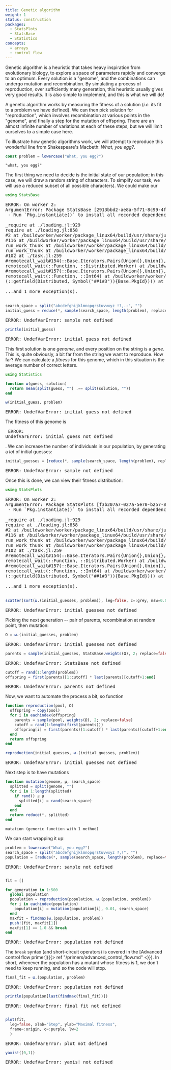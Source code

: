 ```yaml
---
title: Genetic algorithm
weight: 1
status: construction
packages:
  - StatsPlots
  - StatsBase
  - Statistics
concepts:
  - arrays
  - control flow
---
```


Genetic algorithm is a heuristic that takes heavy inspiration from evolutionary
biology, to explore a space of parameters rapidly and converge to an optimum.
Every solution is a "genome", and the combinations can undergo mutation and
recombination. By simulating a process of reproduction, over sufficiently many
generation, this heuristic usually gives very good results. It is also simple to
implement, and this is what we will do!

A genetic algorithm works by measuring the fitness of a solution (*i.e.* its fit
to a problem we have defined). We can then pick solution for "reproduction",
which involves recombination at various points in the "genome", and finally a
step for the mutation of offspring. There are an almost infinite number of
variations at each of these steps, but we will limit ourselves to a simple case
here.

To illustrate how genetic algorithms work, we will attempt to reproduce
this wonderful line from Shakespeare's Macbeth: *What, you egg?*.

````julia
const problem = lowercase("What, you egg?")
````


````
"what, you egg?"
````





The first thing we need to decide is the initial state of our population; in
this case, we will draw a random string of characters. To simplify our task, we
will use a reduced subset of all possible characters). We could make our

````julia
using StatsBase
````


<pre class="julia-error">
ERROR: On worker 2:
ArgumentError: Package StatsBase &#91;2913bbd2-ae8a-5f71-8c99-4fb6c76f3a91&#93; is required but does not seem to be installed:
 - Run &#96;Pkg.instantiate&#40;&#41;&#96; to install all recorded dependencies.

_require at ./loading.jl:929
require at ./loading.jl:858
#2 at /buildworker/worker/package_linux64/build/usr/share/julia/stdlib/v1.1/Distributed/src/Distributed.jl:77
#116 at /buildworker/worker/package_linux64/build/usr/share/julia/stdlib/v1.1/Distributed/src/process_messages.jl:276
run_work_thunk at /buildworker/worker/package_linux64/build/usr/share/julia/stdlib/v1.1/Distributed/src/process_messages.jl:56
run_work_thunk at /buildworker/worker/package_linux64/build/usr/share/julia/stdlib/v1.1/Distributed/src/process_messages.jl:65
#102 at ./task.jl:259
#remotecall_wait#154&#40;::Base.Iterators.Pairs&#123;Union&#123;&#125;,Union&#123;&#125;,Tuple&#123;&#125;,NamedTuple&#123;&#40;&#41;,Tuple&#123;&#125;&#125;&#125;, ::Function, ::Function, ::Distributed.Worker&#41; at /buildworker/worker/package_linux64/build/usr/share/julia/stdlib/v1.1/Distributed/src/remotecall.jl:421
remotecall_wait&#40;::Function, ::Distributed.Worker&#41; at /buildworker/worker/package_linux64/build/usr/share/julia/stdlib/v1.1/Distributed/src/remotecall.jl:412
#remotecall_wait#157&#40;::Base.Iterators.Pairs&#123;Union&#123;&#125;,Union&#123;&#125;,Tuple&#123;&#125;,NamedTuple&#123;&#40;&#41;,Tuple&#123;&#125;&#125;&#125;, ::Function, ::Function, ::Int64&#41; at /buildworker/worker/package_linux64/build/usr/share/julia/stdlib/v1.1/Distributed/src/remotecall.jl:433
remotecall_wait&#40;::Function, ::Int64&#41; at /buildworker/worker/package_linux64/build/usr/share/julia/stdlib/v1.1/Distributed/src/remotecall.jl:433
&#40;::getfield&#40;Distributed, Symbol&#40;&quot;##1#3&quot;&#41;&#41;&#123;Base.PkgId&#125;&#41;&#40;&#41; at ./task.jl:259

...and 1 more exception&#40;s&#41;.

</pre>


````julia
search_space = split("abcdefghijklmnopqrstuvwxyz !?,.-", "")
initial_guess = reduce(*, sample(search_space, length(problem), replace=true))
````


<pre class="julia-error">
ERROR: UndefVarError: sample not defined
</pre>


````julia
println(initial_guess)
````


<pre class="julia-error">
ERROR: UndefVarError: initial_guess not defined
</pre>




This first solution is one *genome*, and every position on the string is a
*gene*. This is, quite obviously, a bit far from the string we want to
reproduce. How far? We can calculate a *fitness* for this genome, which in this
situation is the average number of correct letters.

````julia
using Statistics

function ω(guess, solution)
  return mean(split(guess, "") .== split(solution, ""))
end

ω(initial_guess, problem)
````


<pre class="julia-error">
ERROR: UndefVarError: initial_guess not defined
</pre>




The fitness of this genome is <pre class="julia-error">
ERROR: UndefVarError: initial_guess not defined
</pre>
. We can increase the
number of individuals in our population, by generating a *lot* of initial
guesses:

````julia
initial_guesses = [reduce(*, sample(search_space, length(problem), replace=true)) for i in 1:500];
````


<pre class="julia-error">
ERROR: UndefVarError: sample not defined
</pre>




Once this is done, we can view their fitness distribution:

````julia
using StatsPlots
````


<pre class="julia-error">
ERROR: On worker 2:
ArgumentError: Package StatsPlots &#91;f3b207a7-027a-5e70-b257-86293d7955fd&#93; is required but does not seem to be installed:
 - Run &#96;Pkg.instantiate&#40;&#41;&#96; to install all recorded dependencies.

_require at ./loading.jl:929
require at ./loading.jl:858
#2 at /buildworker/worker/package_linux64/build/usr/share/julia/stdlib/v1.1/Distributed/src/Distributed.jl:77
#116 at /buildworker/worker/package_linux64/build/usr/share/julia/stdlib/v1.1/Distributed/src/process_messages.jl:276
run_work_thunk at /buildworker/worker/package_linux64/build/usr/share/julia/stdlib/v1.1/Distributed/src/process_messages.jl:56
run_work_thunk at /buildworker/worker/package_linux64/build/usr/share/julia/stdlib/v1.1/Distributed/src/process_messages.jl:65
#102 at ./task.jl:259
#remotecall_wait#154&#40;::Base.Iterators.Pairs&#123;Union&#123;&#125;,Union&#123;&#125;,Tuple&#123;&#125;,NamedTuple&#123;&#40;&#41;,Tuple&#123;&#125;&#125;&#125;, ::Function, ::Function, ::Distributed.Worker&#41; at /buildworker/worker/package_linux64/build/usr/share/julia/stdlib/v1.1/Distributed/src/remotecall.jl:421
remotecall_wait&#40;::Function, ::Distributed.Worker&#41; at /buildworker/worker/package_linux64/build/usr/share/julia/stdlib/v1.1/Distributed/src/remotecall.jl:412
#remotecall_wait#157&#40;::Base.Iterators.Pairs&#123;Union&#123;&#125;,Union&#123;&#125;,Tuple&#123;&#125;,NamedTuple&#123;&#40;&#41;,Tuple&#123;&#125;&#125;&#125;, ::Function, ::Function, ::Int64&#41; at /buildworker/worker/package_linux64/build/usr/share/julia/stdlib/v1.1/Distributed/src/remotecall.jl:433
remotecall_wait&#40;::Function, ::Int64&#41; at /buildworker/worker/package_linux64/build/usr/share/julia/stdlib/v1.1/Distributed/src/remotecall.jl:433
&#40;::getfield&#40;Distributed, Symbol&#40;&quot;##1#3&quot;&#41;&#41;&#123;Base.PkgId&#125;&#41;&#40;&#41; at ./task.jl:259

...and 1 more exception&#40;s&#41;.

</pre>


````julia
scatter(sort(ω.(initial_guesses, problem)), leg=false, c=:grey, msw=0.0)
````


<pre class="julia-error">
ERROR: UndefVarError: initial_guesses not defined
</pre>




Picking the next generation -- pair of parents, recombination at random point,
then mutation:

````julia
Ω = ω.(initial_guesses, problem)
````


<pre class="julia-error">
ERROR: UndefVarError: initial_guesses not defined
</pre>


````julia
parents = sample(initial_guesses, StatsBase.weights(Ω), 2; replace=false)
````


<pre class="julia-error">
ERROR: UndefVarError: StatsBase not defined
</pre>


````julia
cutoff = rand(1:length(problem))
offspring = first(parents)[1:cutoff] * last(parents)[cutoff+1:end]
````


<pre class="julia-error">
ERROR: UndefVarError: parents not defined
</pre>




Now, we want to automate the process a bit, so function

````julia
function reproduction(pool, Ω)
  offspring = copy(pool)
  for i in eachindex(offspring)
    parents = sample(pool, weights(Ω), 2; replace=false)
    cutoff = rand(1:length(first(parents)))
    offspring[i] = first(parents)[1:cutoff] * last(parents)[cutoff+1:end]
  end
  return offspring
end

reproduction(initial_guesses, ω.(initial_guesses, problem))
````


<pre class="julia-error">
ERROR: UndefVarError: initial_guesses not defined
</pre>




Next step is to have mutations

````julia
function mutation(genome, μ, search_space)
  splitted = split(genome, "")
  for i in 1:length(splitted)
    if rand() ≤ μ
      splitted[i] = rand(search_space)
    end
  end
  return reduce(*, splitted)
end
````


````
mutation (generic function with 1 method)
````





We can start wrapping it up:

````julia
problem = lowercase("What, you egg?")
search_space = split("abcdefghijklmnopqrstuvwxyz ?,!", "")
population = [reduce(*, sample(search_space, length(problem), replace=true)) for i in 1:300]
````


<pre class="julia-error">
ERROR: UndefVarError: sample not defined
</pre>


````julia

fit = []

for generation in 1:500
  global population
  population = reproduction(population, ω.(population, problem))
  for i in eachindex(population)
    population[i] = mutation(population[i], 0.01, search_space)
  end
  maxfit = findmax(ω.(population, problem))
  push!(fit, maxfit[1])
  maxfit[1] == 1.0 && break
end
````


<pre class="julia-error">
ERROR: UndefVarError: population not defined
</pre>




The `break` syntax (and short-circuit operators) is covered in the [Advanced
control flow primer]({{> ref "/primers/advanced_control_flow.md" <}}). In short,
whenever the population has a mutant whose fitness is 1, we don't need to keep
running, and so the code will stop.

````julia
final_fit = ω.(population, problem)
````


<pre class="julia-error">
ERROR: UndefVarError: population not defined
</pre>


````julia
println(population[last(findmax(final_fit))])
````


<pre class="julia-error">
ERROR: UndefVarError: final_fit not defined
</pre>


````julia

plot(fit,
  leg=false, xlab="Step", ylab="Maximal fitness",
  frame=:origin, c=:purple, lw=2
  )
````


<pre class="julia-error">
ERROR: UndefVarError: plot not defined
</pre>


````julia
yaxis!((0,1))
````


<pre class="julia-error">
ERROR: UndefVarError: yaxis&#33; not defined
</pre>

